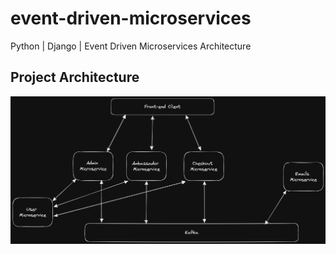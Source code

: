 # event-driven-microservices

Python | Django | Event Driven Microservices Architecture

## Project Architecture

![Project Architecture](docs/project-architecture.png)

